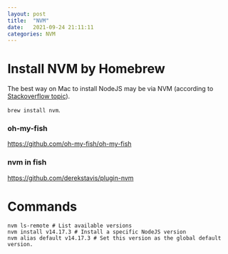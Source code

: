 ```yaml
---
layout: post
title:  "NVM"
date:   2021-09-24 21:11:11
categories: NVM
---
```


# Install NVM by Homebrew
The best way on Mac to install NodeJS may be via NVM (according to [Stackoverflow topic](https://stackoverflow.com/questions/28017374/what-is-the-suggested-way-to-install-brew-node-js-io-js-nvm-npm-on-os-x)).

`brew install nvm`.

### oh-my-fish
https://github.com/oh-my-fish/oh-my-fish

### nvm in fish
https://github.com/derekstavis/plugin-nvm

# Commands
```shell
nvm ls-remote # List available versions
nvm install v14.17.3 # Install a specific NodeJS version
nvm alias default v14.17.3 # Set this version as the global default version.
```
